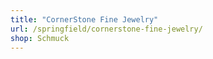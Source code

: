 ```yaml
---
title: "CornerStone Fine Jewelry"
url: /springfield/cornerstone-fine-jewelry/
shop: Schmuck
---
```


